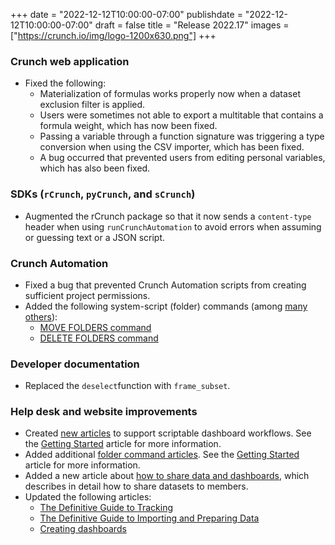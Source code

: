 +++
date = "2022-12-12T10:00:00-07:00"
publishdate = "2022-12-12T10:00:00-07:00"
draft = false
title = "Release 2022.17"
images = ["https://crunch.io/img/logo-1200x630.png"]
+++

### Crunch web application

- Fixed the following:
    - Materialization of formulas works properly now when a dataset exclusion filter is applied.
    - Users were sometimes not able to export a multitable that contains a formula weight, which has now been fixed.
    - Passing a variable through a function signature was triggering a type conversion when using the CSV importer, which has been fixed.
    - A bug occurred that prevented users from editing personal variables, which has also been fixed.

### SDKs (`rCrunch`, `pyCrunch`, and `sCrunch`)

- Augmented the rCrunch package so that it now sends a `content-type` header when using `runCrunchAutomation` to avoid errors when assuming or guessing text or a JSON script.

### Crunch Automation

- Fixed a bug that prevented Crunch Automation scripts from creating sufficient project permissions.
- Added the following system-script (folder) commands (among [many others](https://help.crunch.io/hc/en-us/sections/10343332025101-Folder-commands)):
    - [MOVE FOLDERS command](https://help.crunch.io/hc/en-us/articles/11309460023565-MOVE-FOLDERS-command)
    - [DELETE FOLDERS command](https://help.crunch.io/hc/en-us/articles/11309694453901-DELETE-FOLDERS-command)

### Developer documentation

- Replaced the `deselect`function with `frame_subset`.

### Help desk and website improvements

- Created [new articles](https://help.crunch.io/hc/en-us/sections/10519530812557-Dashboard-commands) to support scriptable dashboard workflows. See the [Getting Started](https://help.crunch.io/hc/en-us/articles/10521850516877-Getting-started-with-dashboard-commands) article for more information.
- Added additional [folder command articles](https://help.crunch.io/hc/en-us/sections/10343332025101-Folder-commands). See the [Getting Started](https://help.crunch.io/hc/en-us/articles/10521594535309-Getting-started-with-folder-scripts) article for more information.
- Added a new article about [how to share data and dashboards](https://help.crunch.io/hc/en-us/articles/10875389879181-Sharing-data-and-dashboards), which describes in detail how to share datasets to members.
- Updated the following articles:
    - [The Definitive Guide to Tracking](https://help.crunch.io/hc/en-us/articles/360052195131-The-Definitive-Guide-to-Tracking)
    - [The Definitive Guide to Importing and Preparing Data](https://help.crunch.io/hc/en-us/articles/360044362492-The-Definitive-Guide-to-Importing-and-Preparing-Data)
    - [Creating dashboards](https://help.crunch.io/hc/en-us/articles/10569936352013-Creating-dashboards)
